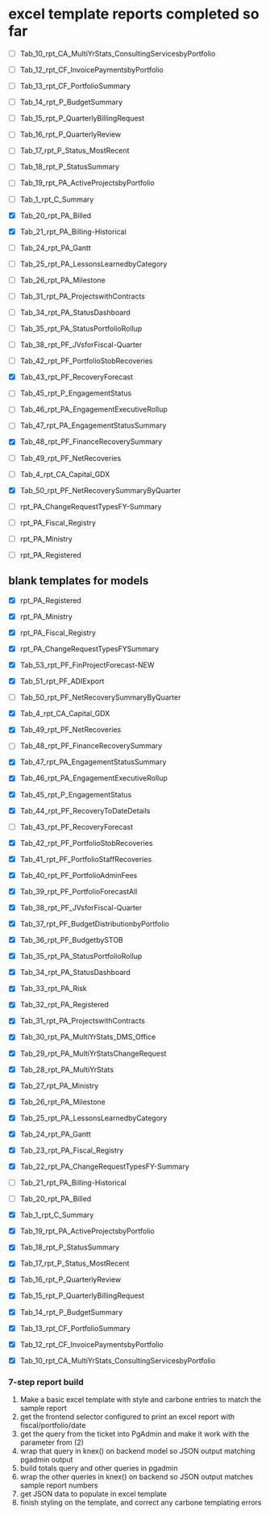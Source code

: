 # excel template reports completed so far

- [ ]  Tab_10_rpt_CA_MultiYrStats_ConsultingServicesbyPortfolio
- [ ]  Tab_12_rpt_CF_InvoicePaymentsbyPortfolio
- [ ]  Tab_13_rpt_CF_PortfolioSummary
- [ ]  Tab_14_rpt_P_BudgetSummary
- [ ]  Tab_15_rpt_P_QuarterlyBillingRequest
- [ ]  Tab_16_rpt_P_QuarterlyReview
- [ ]  Tab_17_rpt_P_Status_MostRecent
- [ ]  Tab_18_rpt_P_StatusSummary
- [ ]  Tab_19_rpt_PA_ActiveProjectsbyPortfolio
- [ ]  Tab_1_rpt_C_Summary
- [x]  Tab_20_rpt_PA_Billed
- [x]  Tab_21_rpt_PA_Billing-Historical
- [ ]  Tab_24_rpt_PA_Gantt
- [ ]  Tab_25_rpt_PA_LessonsLearnedbyCategory
- [ ]  Tab_26_rpt_PA_Milestone
- [ ]  Tab_31_rpt_PA_ProjectswithContracts
- [ ]  Tab_34_rpt_PA_StatusDashboard
- [ ]  Tab_35_rpt_PA_StatusPortfolioRollup
- [ ]  Tab_38_rpt_PF_JVsforFiscal-Quarter
- [ ]  Tab_42_rpt_PF_PortfolioStobRecoveries
- [x]  Tab_43_rpt_PF_RecoveryForecast
- [ ]  Tab_45_rpt_P_EngagementStatus
- [ ]  Tab_46_rpt_PA_EngagementExecutiveRollup
- [ ]  Tab_47_rpt_PA_EngagementStatusSummary
- [x]  Tab_48_rpt_PF_FinanceRecoverySummary
- [ ]  Tab_49_rpt_PF_NetRecoveries
- [ ]  Tab_4_rpt_CA_Capital_GDX
- [x]  Tab_50_rpt_PF_NetRecoverySummaryByQuarter
- [ ]  rpt_PA_ChangeRequestTypesFY-Summary
- [ ]  rpt_PA_Fiscal_Registry
- [ ]  rpt_PA_Ministry
- [ ]  rpt_PA_Registered


## blank templates for models

- [x]  rpt_PA_Registered
- [x]  rpt_PA_Ministry
- [x]  rpt_PA_Fiscal_Registry
- [x]  rpt_PA_ChangeRequestTypesFYSummary
- [x]  Tab_53_rpt_PF_FinProjectForecast-NEW
- [x]  Tab_51_rpt_PF_ADIExport
- [ ]  Tab_50_rpt_PF_NetRecoverySummaryByQuarter
- [x]  Tab_4_rpt_CA_Capital_GDX
- [x]  Tab_49_rpt_PF_NetRecoveries
- [ ]  Tab_48_rpt_PF_FinanceRecoverySummary
- [x]  Tab_47_rpt_PA_EngagementStatusSummary
- [x]  Tab_46_rpt_PA_EngagementExecutiveRollup
- [x]  Tab_45_rpt_P_EngagementStatus
- [x]  Tab_44_rpt_PF_RecoveryToDateDetails
- [ ]  Tab_43_rpt_PF_RecoveryForecast
- [x]  Tab_42_rpt_PF_PortfolioStobRecoveries
- [x]  Tab_41_rpt_PF_PortfolioStaffRecoveries
- [x]  Tab_40_rpt_PF_PortfolioAdminFees
- [x]  Tab_39_rpt_PF_PortfolioForecastAll
- [x]  Tab_38_rpt_PF_JVsforFiscal-Quarter
- [x]  Tab_37_rpt_PF_BudgetDistributionbyPortfolio
- [x]  Tab_36_rpt_PF_BudgetbySTOB
- [x]  Tab_35_rpt_PA_StatusPortfolioRollup
- [x]  Tab_34_rpt_PA_StatusDashboard
- [x]  Tab_33_rpt_PA_Risk
- [x]  Tab_32_rpt_PA_Registered
- [x]  Tab_31_rpt_PA_ProjectswithContracts
- [x]  Tab_30_rpt_PA_MultiYrStats_DMS_Office
- [x]  Tab_29_rpt_PA_MultiYrStatsChangeRequest
- [x]  Tab_28_rpt_PA_MultiYrStats
- [x]  Tab_27_rpt_PA_Ministry
- [x]  Tab_26_rpt_PA_Milestone
- [x]  Tab_25_rpt_PA_LessonsLearnedbyCategory
- [x]  Tab_24_rpt_PA_Gantt
- [x]  Tab_23_rpt_PA_Fiscal_Registry
- [x]  Tab_22_rpt_PA_ChangeRequestTypesFY-Summary
- [ ]  Tab_21_rpt_PA_Billing-Historical
- [ ]  Tab_20_rpt_PA_Billed
- [x]  Tab_1_rpt_C_Summary
- [x]  Tab_19_rpt_PA_ActiveProjectsbyPortfolio
- [x]  Tab_18_rpt_P_StatusSummary
- [x]  Tab_17_rpt_P_Status_MostRecent
- [x]  Tab_16_rpt_P_QuarterlyReview
- [x]  Tab_15_rpt_P_QuarterlyBillingRequest
- [x]  Tab_14_rpt_P_BudgetSummary
- [x]  Tab_13_rpt_CF_PortfolioSummary
- [x]  Tab_12_rpt_CF_InvoicePaymentsbyPortfolio
- [x]  Tab_10_rpt_CA_MultiYrStats_ConsultingServicesbyPortfolio


### 7-step report build
1. Make a basic excel template with style and carbone entries to match the sample report
2. get the frontend selector configured to print an excel report with fiscal/portfolio/date
3. get the query from the ticket into PgAdmin and make it work with the parameter from (2)
4. wrap that query in knex() on backend model so JSON output matching pgadmin output
5. build totals query and other queries in pgadmin
6. wrap the other queries in knex() on backend so JSON output matches sample report numbers
7. get JSON data to populate in excel template
8. finish styling on the template, and correct any carbone templating errors